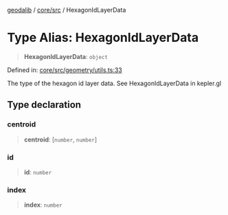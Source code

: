[geodalib](../../../modules.md) / [core/src](../index.md) / HexagonIdLayerData

# Type Alias: HexagonIdLayerData

> **HexagonIdLayerData**: `object`

Defined in: [core/src/geometry/utils.ts:33](https://github.com/GeoDaCenter/geoda-lib/blob/3f9453a08cf3d7f96b1a0d65d18359804129d8d2/js/packages/core/src/geometry/utils.ts#L33)

The type of the hexagon id layer data. See HexagonIdLayerData in kepler.gl

## Type declaration

### centroid

> **centroid**: \[`number`, `number`\]

### id

> **id**: `number`

### index

> **index**: `number`
